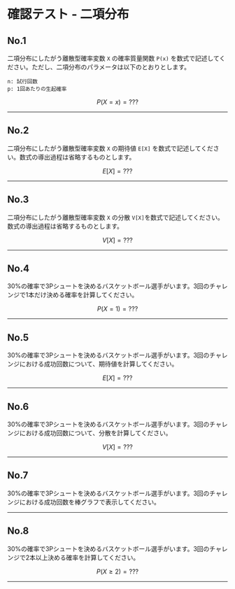 # 確認テスト - 二項分布

## No.1

二項分布にしたがう離散型確率変数 `X` の確率質量関数 `P(x)` を数式で記述してください。ただし、二項分布のパラメータは以下のとおりとします。

```
n: 試行回数
p: 1回あたりの生起確率
```

$$
P(X=x) = ???
$$

---

## No.2

二項分布にしたがう離散型確率変数 `X` の期待値 `E[X]` を数式で記述してください。数式の導出過程は省略するものとします。

$$
E[X] = ???
$$

---

## No.3

二項分布にしたがう離散型確率変数 `X` の分散 `V[X]`を数式で記述してください。数式の導出過程は省略するものとします。


$$
V[X] = ???
$$

---

## No.4

30%の確率で3Pシュートを決めるバスケットボール選手がいます。3回のチャレンジで1本だけ決める確率を計算してください。

$$
P(X = 1) = ???
$$

---

## No.5

30%の確率で3Pシュートを決めるバスケットボール選手がいます。3回のチャレンジにおける成功回数について、期待値を計算してください。

$$
E[X] = ???
$$

---

## No.6

30%の確率で3Pシュートを決めるバスケットボール選手がいます。3回のチャレンジにおける成功回数について、分散を計算してください。

$$
V[X] = ???
$$

---

## No.7

30%の確率で3Pシュートを決めるバスケットボール選手がいます。3回のチャレンジにおける成功回数を棒グラフで表示してください。

---

## No.8

30%の確率で3Pシュートを決めるバスケットボール選手がいます。3回のチャレンジで2本以上決める確率を計算してください。

$$
P(X \geq 2) = ???
$$

---

<!-- 


# 確認テスト - 二項分布

## No.1

二項分布にしたがう離散型確率変数 `X` の確率質量関数 `P(x)` を数式で記述してください。ただし、二項分布のパラメータは以下のとおりとします。

```
n: 試行回数
p: 1回あたりの生起確率
```

$$
P(x) = {}_nC_xp^x(1-p)^{n-x}
$$

---

## No.2

二項分布にしたがう離散型確率変数 `X` の期待値 `E[X]` を数式で記述してください。数式の導出過程は省略するものとします。

$$
E[X] = np
$$

---

## No.3

二項分布にしたがう離散型確率変数 `X` の分散 `V[X]`を数式で記述してください。数式の導出過程は省略するものとします。


$$
V[X] = np(1-p)
$$

---

## No.4

30%の確率で3Pシュートを決めるバスケットボール選手がいます。3回のチャレンジで1本だけ決める確率を計算してください。

$$
P(X = 1) = {}_3C_1 0.3^1(1-0.3)^{3-1} = 3 \times 0.3 \times 0.7 \times 0.7 = 0.441...
$$

---

## No.5

30%の確率で3Pシュートを決めるバスケットボール選手がいます。3回のチャレンジにおける成功回数について、期待値を計算してください。

$$
E[X] = np = 3 * 0.3 = 0.9
$$

---

## No.6

30%の確率で3Pシュートを決めるバスケットボール選手がいます。3回のチャレンジにおける成功回数について、分散を計算してください。

$$
V[X] = np(1-p) = 3 * 0.3 * 0.7 = 0.63
$$

---

## No.7

30%の確率で3Pシュートを決めるバスケットボール選手がいます。3回のチャレンジにおける成功回数を棒グラフで表示してください。

```
x <- 0:3
y <- dbinom(x, 3, 0.3)
barplot(y, names.arg = x)
```
---

## No.8

30%の確率で3Pシュートを決めるバスケットボール選手がいます。3回のチャレンジで2本以上決める確率を計算してください。

$$
P(X \geq 2) = 0.216
$$

---

-->